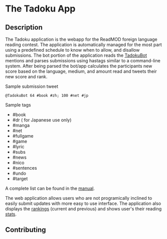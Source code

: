 The Tadoku App
====

Description
---

The Tadoku application is the webapp for the ReadMOD foreign language reading contest. The application is automatically
managed for the most part using a predefined schedule to know when to allow, and disallow submissions.
The bot portion of the application reads the [TadokuBot](http://twitter.com/TadokuBot) mentions and parses submissions using hastags similar
to a command-line system. After being parsed the bot/app calculates the participants new score based on the language,
medium, and amount read and tweets their new score and rank.

Sample submission tweet

    @TadokuBot 64 #book #zh; 100 #net #jp

Sample tags
  * #book
  * #dr ( for Japanese use only)
  * #manga
  * #net
  * #fullgame
  * #game
  * #lyric
  * #subs
  * #news
  * #nico
  * #sentences
  * #undo
  * #target

A complete list can be found in the [manual](http://readmod.wordpress.com/2011/09/21/a-very-%E5%A4%9A%E8%AA%AD-manual/).

The web application allows users who are not programically inclined to easily submit updates with more easy to use interface.
The application also displays the [rankings](http://readMOD.com/ranking) (current and previous) and shows user's their reading [stats](http://readmod.com/rounds/201308/users/365).

Contributing
----

